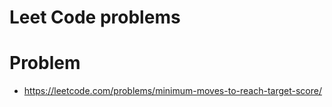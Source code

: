 # Leet Code problems

# Problem

- https://leetcode.com/problems/minimum-moves-to-reach-target-score/
